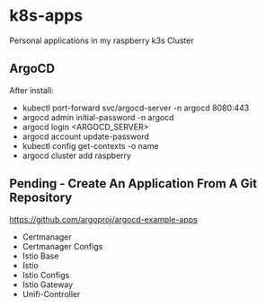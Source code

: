 # k8s-apps
Personal applications in my raspberry k3s Cluster

## ArgoCD

After install: 

- kubectl port-forward svc/argocd-server -n argocd 8080:443
- argocd admin initial-password -n argocd
- argocd login <ARGOCD_SERVER>
- argocd account update-password
- kubectl config get-contexts -o name
- argocd cluster add raspberry

## Pending - Create An Application From A Git Repository
https://github.com/argoproj/argocd-example-apps

 - Certmanager
 - Certmanager Configs
 - Istio Base
 - Istio
 - Istio Configs
 - Istio Gateway
 - Unifi-Controller
